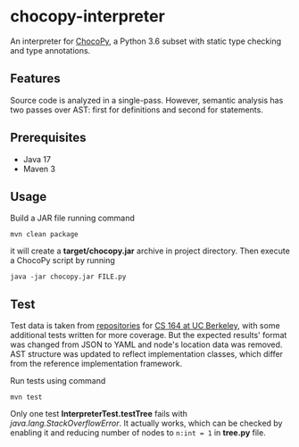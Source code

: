 # chocopy-interpreter

An interpreter for [ChocoPy](https://chocopy.org/), a Python 3.6 subset with static type checking and type annotations.

## Features

Source code is analyzed in a single-pass. However, semantic analysis has two passes over AST: first for definitions and second for statements.

## Prerequisites
- Java 17
- Maven 3

## Usage
Build a JAR file running command

`mvn clean package`

it will create a **target/chocopy.jar** archive in project directory. Then execute a ChocoPy script by running

`java -jar chocopy.jar FILE.py`

## Test
Test data is taken from [repositories](https://github.com/cs164berkeley) for [CS 164 at UC Berkeley](https://www2.eecs.berkeley.edu/Courses/CS164/), with some additional tests written for more coverage. But the expected results' format was changed from JSON to YAML and node's location data was removed. AST structure was updated to reflect implementation classes, which differ from the reference implementation framework.

Run tests using command

`mvn test`

Only one test **InterpreterTest.testTree** fails with *java.lang.StackOverflowError*. It actually works, which can be checked by enabling it and reducing number of nodes to `n:int = 1` in **tree.py** file.
